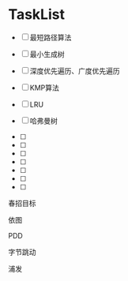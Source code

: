# TaskList



- [ ] 最短路径算法

- [ ] 最小生成树

- [ ] 深度优先遍历、广度优先遍历

- [ ] KMP算法

- [ ] LRU

- [ ] 哈弗曼树

- [ ] 

- [ ] 

- [ ] 

- [ ] 

- [ ] 

- [ ] 

- [ ] 









春招目标



依图

PDD

字节跳动

浦发



  